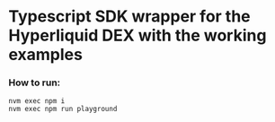 # Typescript SDK wrapper for the Hyperliquid DEX with the working examples

### How to run:
```
nvm exec npm i
nvm exec npm run playground
```
